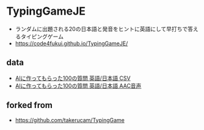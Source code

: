 # TypingGameJE

- ランダムに出題される20の日本語と発音をヒントに英語にして早打ちで答えるタイピングゲーム
- https://code4fukui.github.io/TypingGameJE/

## data

- [AIに作ってもらった100の質問 英語/日本語 CSV](https://code4fukui.github.io/SoundJE/dist/questions/questions.csv)
- [AIに作ってもらった100の質問 英語/日本語 AAC音声](https://github.com/code4fukui/SoundJE/tree/main/dist/questions/sound)

## forked from

- https://github.com/takerucam/TypingGame

